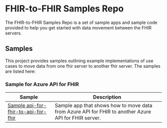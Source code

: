 # FHIR-to-FHIR Samples Repo
The FHIR-to-FHIR Samples Repo is a set of sample apps and sample code provided to help you get started with data movement between the FHIR servers. 

## Samples

This project provides samples outlining example implementations of use cases to move data from one fhir server to another fhir server. The samples are listed here:

### Sample for Azure API for FHIR

|Sample|Description|
| --- | --- |
| [Sample api-for-fhir-to-api-for-fhir](https://github.com/Azure-Samples/azure-health-data-services-samples/tree/snarang/fhir2fhir/samples/fhir-to-fhir/api-for-fhir-to-api-for-fhir) | Sample app that shows how to move data from Azure API for FHIR to another Azure API for FHIR server. |
